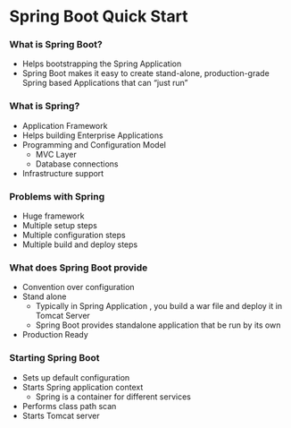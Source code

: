 # Spring Boot Quick Start

### What is Spring Boot?

- Helps bootstrapping the Spring Application
- Spring Boot makes it easy to create stand-alone, production-grade Spring based Applications that can “just run”

### What is Spring?

- Application Framework
- Helps building Enterprise Applications
- Programming and Configuration Model
    - MVC Layer
    - Database connections
- Infrastructure support

### Problems with Spring

- Huge framework
- Multiple setup steps
- Multiple configuration steps
- Multiple build and deploy steps

### What does Spring Boot provide

- Convention over configuration
- Stand alone
    - Typically in Spring Application , you build a war file and deploy it in Tomcat Server
    - Spring Boot provides standalone application that be run by its own
- Production Ready

### Starting Spring Boot

- Sets up default configuration
- Starts Spring application context
    - Spring is a container for different services
- Performs class path scan
- Starts Tomcat server
